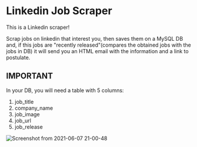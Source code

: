 # Linkedin Job Scraper
This is a Linkedin scraper!

Scrap jobs on linkedin that interest you, then saves them on a MySQL DB and, if this jobs are "recently released"(compares the obtained jobs with the jobs in DB) it will send you an HTML email with the information and a link to postulate.


## IMPORTANT

In your DB, you will need a table with 5 columns:

1. job_title
2. company_name
3. job_image
4. job_url
5. job_release

![Screenshot from 2021-06-07 21-00-48](https://user-images.githubusercontent.com/72522721/121102366-c3af3b00-c7d3-11eb-99b1-ae8943b03789.png)
